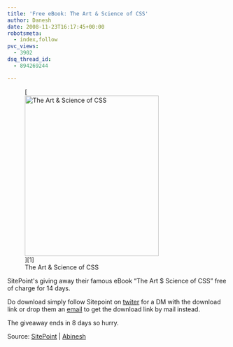 ```yaml
---
title: 'Free eBook: The Art & Science of CSS'
author: Danesh
date: 2008-11-23T16:17:45+00:00
robotsmeta:
  - index,follow
pvc_views:
  - 3902
dsq_thread_id:
  - 894269244

---
```

<figure id="attachment_1021" aria-describedby="caption-attachment-1021" style="width: 306px" class="wp-caption alignnone">[<img loading="lazy" class="size-medium wp-image-1021" title="The Art & Science of CSS" src="/wp-content/uploads/2008/11/cover-bg.jpg" alt="The Art & Science of CSS" width="306" height="367" />][1]<figcaption id="caption-attachment-1021" class="wp-caption-text">The Art & Science of CSS</figcaption></figure>

SitePoint's giving away their famous eBook &#8220;The Art $ Science of CSS&#8221; free of charge for 14 days.

Do download simply follow Sitepoint on [twiter][2] for a DM with the download link or drop them an [email][3] to get the download link by mail instead.

The giveaway ends in 8 days so hurry.

Source: [SitePoint][4] | [Abinesh][5]

 [1]: /wp-content/uploads/2008/11/cover-bg.jpg
 [2]: http://twitter.com/sitepointdotcom
 [3]: http://twitaway.aws.sitepoint.com/
 [4]: http://www.sitepoint.com/books/cssdesign1/
 [5]: http://www.abinesh.com/delirium/posts/free-e-book/#comment-6119